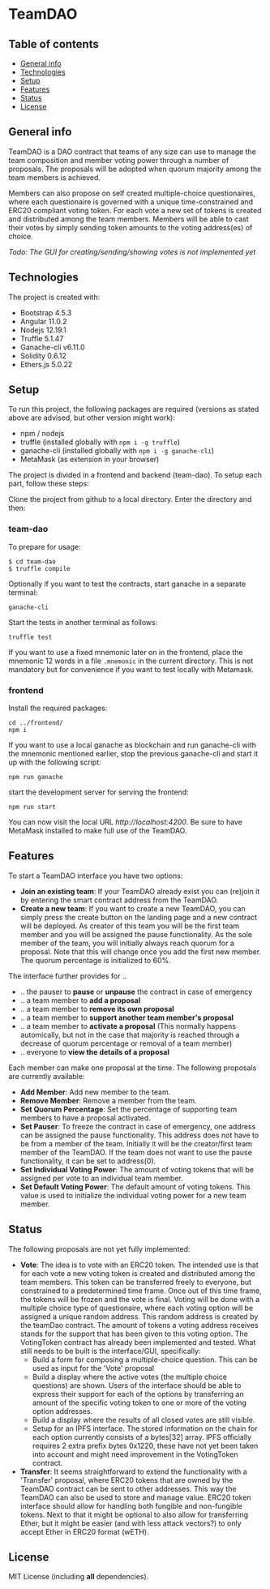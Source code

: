 # TeamDAO

## Table of contents

* [General info](#general-info)
* [Technologies](#technologies)
* [Setup](#setup)
* [Features](#features)
* [Status](#status)
* [License](#license)

## General info

TeamDAO is a DAO contract that teams of any size can use to manage the team composition and member voting power through a number of proposals. The proposals will be adopted when quorum majority among the team members is achieved. 
 
Members can also propose on self created multiple-choice questionaires, where each questionaire is governed with a unique time-constrained and ERC20 compliant voting token. For each vote a new set of tokens is created and distributed among the team members. Members will be able to cast their votes by simply sending token amounts to the voting address(es) of choice. 

*Todo: The GUI for creating/sending/showing votes is not implemented yet*

## Technologies

The project is created with:

- Bootstrap 4.5.3
- Angular 11.0.2
- Nodejs 12.19.1
- Truffle 5.1.47
- Ganache-cli v6.11.0
- Solidity 0.6.12
- Ethers.js 5.0.22

## Setup

To run this project, the following packages are required (versions as stated above are advised, but other version might work):

- npm / nodejs
- truffle (installed globally with `npm i -g truffle`)
- ganache-cli (installed globally with `npm i -g ganache-cli`)
- MetaMask (as extension in your browser)

The project is divided in a frontend and backend (team-dao). To setup each part, follow these steps: 

Clone the project from github to a local directory. Enter the directory and then:

### team-dao

To prepare for usage:

```
$ cd team-dao
$ truffle compile
```

Optionally if you want to test the contracts, start ganache in a separate terminal:

```
ganache-cli
```

Start the tests in another terminal as follows:

```
truffle test
```

If you want to use a fixed mnemonic later on in the frontend, place the mnemonic 12 words in a file `.mnemonic` in the current directory. This is not mandatory but for convenience if you want to test locally with Metamask.

### frontend

Install the required packages:

```
cd ../frontend/
npm i
```

If you want to use a local ganache as blockchain and run ganache-cli with the mnemonic mentioned earlier, stop the previous ganache-cli and start it up with the following script:

```
npm run ganache
```

start the development server for serving the frontend:

```
npm run start
``` 

You can now visit the local URL *http://localhost:4200*. Be sure to have MetaMask installed to make full use of the TeamDAO.

## Features

To start a TeamDAO interface you have two options:

- **Join an existing team**: If your TeamDAO already exist you can (re)join it by entering the smart contract address from the TeamDAO.
- **Create a new team**: If you want to create a new TeamDAO, you can simply press the create button on the landing page and a new contract will be deployed. As creator of this team you will be the first team member and you will be assigned the pause functionality. As the sole member of the team, you will initially always reach quorum for a proposal. Note that this will change once you add the first new member. The quorum percentage is initialized to 60%.

The interface further provides for ..

- .. the pauser to **pause** or **unpause** the contract in case of emergency
- .. a team member to **add a proposal**
- .. a team member to **remove its own proposal**
- .. a team member to **support another team member's proposal**
- .. a team member to **activate a proposal** (This normally happens automically, but not in the case that majority is reached through a decrease of quorum percentage or removal of a team member)
- .. everyone to **view the details of a proposal**

Each member can make one proposal at the time. The following proposals are currently available:

- **Add Member**: Add new member to the team.
- **Remove Member**: Remove a member from the team.
- **Set Quorum Percentage**: Set the percentage of supporting team members to have a proposal activated.
- **Set Pauser**: To freeze the contract in case of emergency, one address can be assigned the pause functionality. This address does not have to be from a member of the team. Initially it will be the creator/first team member of the TeamDAO. If the team does not want to use the pause functionality, it can be set to address(0).
- **Set Individual Voting Power**: The amount of voting tokens that will be assigned per vote to an individual team member.
- **Set Default Voting Power**: The default amount of voting tokens. This value is used to initialize the individual voting power for a new team member.

## Status

The following proposals are not yet fully implemented:

- **Vote**: The idea is to vote with an ERC20 token. The intended use is that for each vote a new voting token is created and distributed among the team members. This token can be transferred freely to everyone, but constrained to a predetermined time frame. Once out of this time frame, the tokens will be frozen and the vote is final. Voting will be done with a multiple choice type of questionaire, where each voting option will be assigned a unique random address. This random address is created by the teamDao contract. The amount of tokens a voting address receives stands for the support that has been given to this voting option. The VotingToken contract has already been implemented and tested. What still needs to be built is the interface/GUI, specifically:
  - Build a form for composing a multiple-choice question. This can be used as input for the 'Vote' proposal
  - Build a display where the active votes (the multiple choice questions) are shown. Users of the interface should be able to express their support for each of the options by transferring an amount of the specific voting token to one or more of the voting option addresses.
  - Build a display where the results of all closed votes are still visible.
  - Setup for an IPFS interface. The stored information on the chain for each option currently consists of a bytes[32] array. IPFS officially requires 2 extra prefix bytes 0x1220, these have not yet been taken into account and might need improvement in the VotingToken contract.
- **Transfer**: It seems straightforward to extend the functionality with a 'Transfer' proposal, where ERC20 tokens that are owned by the TeamDAO contract can be sent to other addresses. This way the TeamDAO can also be used to store and manage value. ERC20 token interface should allow for handling both fungible and non-fungible tokens. Next to that it might be optional to also allow for transferring Ether, but it might be easier (and with less attack vectors?) to only accept Ether in ERC20 format (wETH).

## License

MIT License (including **all** dependencies).

